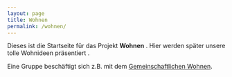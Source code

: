 ```yaml
---
layout: page
title: Wohnen
permalink: /wohnen/
---
```


Dieses ist die Startseite für das Projekt **Wohnen** . 
Hier werden später unsere tolle Wohnideen präsentiert .

Eine Gruppe beschäftigt  sich z.B. mit dem [Gemeinschaftlichen Wohnen](/wohnengem/).  

